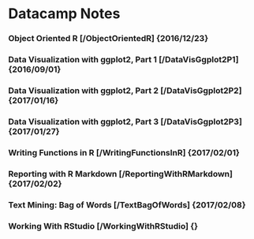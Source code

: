 # Datacamp Notes

### Object Oriented R                       [/ObjectOrientedR]       {2016/12/23}
### Data Visualization with ggplot2, Part 1 [/DataVisGgplot2P1]      {2016/09/01}
### Data Visualization with ggplot2, Part 2 [/DataVisGgplot2P2]      {2017/01/16}
### Data Visualization with ggplot2, Part 3 [/DataVisGgplot2P3]      {2017/01/27}
### Writing Functions in R                  [/WritingFunctionsInR]   {2017/02/01}
### Reporting with R Markdown               [/ReportingWithRMarkdown]{2017/02/02}
### Text Mining: Bag of Words               [/TextBagOfWords]        {2017/02/08}
### Working With RStudio                    [/WorkingWithRStudio]    {}